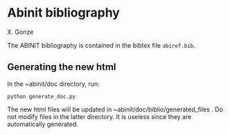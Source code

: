 Abinit bibliography
===================

X. Gonze

The ABINIT bibliography is contained in the bibtex file `abiref.bib`.

## Generating the new html

In the ~abinit/doc directory, run:

    python generate_doc.py

The new html files will be updated in ~abinit/doc/biblio/generated_files .
Do not modify files in the latter directory. It is useless since they are automatically generated.
